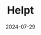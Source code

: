 ---  
layout: startup_page  
title: "Helpt"  
id: "gethelpt.com"  
permalink: "/helptgethelpt.com07292024/"  
website: "https://www.gethelpt.com"  
funding_round: "Seed"  
funding_amount: "$850K"  
investors: "Dealbrook Holdings II"  
about: "Helpt provides 24/7 technical and customer service support for businesses of all sizes. Their service is 100% US-based, focusing on a human-forward approach to customer experience that scales with client growth. The company integrates smoothly into existing client operations."  
markets: "Customer Service, Technical Support, Information Technology, Professional Services"  
hq: "Irvine, California, United States"  
founded_year: "2022"  
linkedin: "https://www.linkedin.com/company/gethelpt"  
twitter: "https://twitter.com/GetHelpt"  
instagram: ""  
facebook: ""  
crunchbase: "https://www.crunchbase.com/organization/helpt-c86b"  
pitchbook: ""  

date_display: "29-Jul-2024"  
date: "2024-07-29"

# SEO Optimization  
meta_title: "Helpt - Seed Funding ($850K)"  
meta_description: "Helpt, Helpt provides 24/7 technical and customer service support for businesses of all sizes. Their service is 100% US-based, focusing on a human-forward ap..."  
meta_keywords: "Helpt, Customer Service, Technical Support, Information Technology, Professional Services, Seed funding"  
canonical_url: "https://startup.projectstartups.com/helptgethelpt.com07292024/"  
---